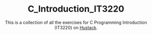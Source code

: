 <header>

# C_Introduction_IT3220
This is a collection of all the exercises for C Programming Introduction (IT3220) on [Hustack](https://hustack.soict.ai/).

</header>
